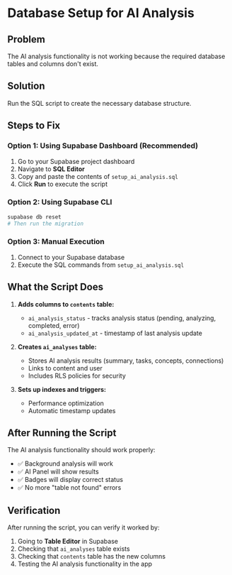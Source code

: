 # Database Setup for AI Analysis

## Problem
The AI analysis functionality is not working because the required database tables and columns don't exist.

## Solution
Run the SQL script to create the necessary database structure.

## Steps to Fix

### Option 1: Using Supabase Dashboard (Recommended)
1. Go to your Supabase project dashboard
2. Navigate to **SQL Editor**
3. Copy and paste the contents of `setup_ai_analysis.sql`
4. Click **Run** to execute the script

### Option 2: Using Supabase CLI
```bash
supabase db reset
# Then run the migration
```

### Option 3: Manual Execution
1. Connect to your Supabase database
2. Execute the SQL commands from `setup_ai_analysis.sql`

## What the Script Does

1. **Adds columns to `contents` table:**
   - `ai_analysis_status` - tracks analysis status (pending, analyzing, completed, error)
   - `ai_analysis_updated_at` - timestamp of last analysis update

2. **Creates `ai_analyses` table:**
   - Stores AI analysis results (summary, tasks, concepts, connections)
   - Links to content and user
   - Includes RLS policies for security

3. **Sets up indexes and triggers:**
   - Performance optimization
   - Automatic timestamp updates

## After Running the Script

The AI analysis functionality should work properly:
- ✅ Background analysis will work
- ✅ AI Panel will show results
- ✅ Badges will display correct status
- ✅ No more "table not found" errors

## Verification

After running the script, you can verify it worked by:
1. Going to **Table Editor** in Supabase
2. Checking that `ai_analyses` table exists
3. Checking that `contents` table has the new columns
4. Testing the AI analysis functionality in the app



